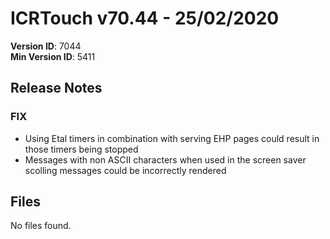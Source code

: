 # ICRTouch v70.44 - 25/02/2020

__Version ID__: 7044
<br>__Min Version ID__: 5411

## Release Notes
### FIX
- Using Etal timers in combination with serving EHP pages could result in those timers being stopped
- Messages with non ASCII characters when used in the screen saver scolling messages could be incorrectly rendered

## Files
No files found.

